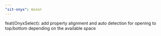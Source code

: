 ```yaml
---
"sit-onyx": minor
---
```


feat(OnyxSelect): add property alignment and auto detection for opening to top/bottom depending on the available space
